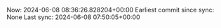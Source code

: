 Now: 2024-06-08 08:36:26.828204+00:00 Earliest commit since sync: None Last sync: 2024-06-08 07:50:05+00:00
